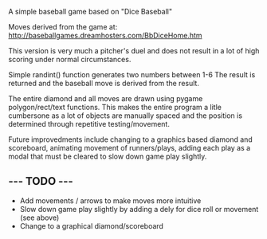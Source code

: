 A simple baseball game based on "Dice Baseball"

Moves derived from the game at:
http://baseballgames.dreamhosters.com/BbDiceHome.htm

This version is very much a pitcher's duel and does not result in a lot of high scoring
under normal circumstances.

Simple randint() function generates two numbers between 1-6
The result is returned and the baseball move is derived from the result.

The entire diamond and all moves are drawn using pygame polygon/rect/text functions. This
makes the entire program a litle cumbersone as a lot of objects are manually spaced and 
the position is determined through repetitive testing/movement.

Future improvedments include changing to a graphics based diamond and scoreboard, animating
movement of runners/plays, adding each play as a modal that must be cleared to slow down
game play slightly.

## --- TODO --- ##

* Add movements / arrows to make moves more intuitive
* Slow down game play slightly by adding a dely for dice roll or movement (see above)
* Change to a graphical diamond/scoreboard


